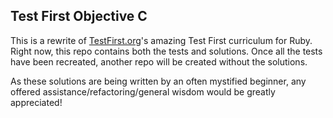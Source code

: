 ## Test First Objective C

This is a rewrite of [TestFirst.org](http://testfirst.org)'s amazing Test First curriculum for Ruby. Right now, this repo contains both the tests and solutions. Once all the tests have been recreated, another repo will be created without the solutions. 

As these solutions are being written by an often mystified beginner, any offered assistance/refactoring/general wisdom would be greatly appreciated!
